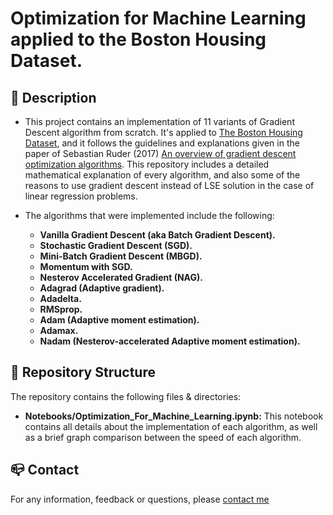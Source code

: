 # Optimization for Machine Learning applied to the Boston Housing Dataset.

## :monocle_face: Description
- This project contains an implementation of 11 variants of Gradient Descent algorithm from scratch. It's applied to [The Boston Housing Dataset](https://www.cs.toronto.edu/~delve/data/boston/bostonDetail.html), and
it follows the guidelines and explanations given in the paper of Sebastian Ruder (2017) [An overview of gradient descent optimization algorithms](https://arxiv.org/pdf/1609.04747.pdf).
This repository includes a detailed mathematical explanation of every algorithm, and also some of the reasons to 
use gradient descent instead of LSE solution in the case of linear regression problems.

- The algorithms that were implemented include the following:
  - **Vanilla Gradient Descent (aka Batch Gradient Descent).**
  - **Stochastic Gradient Descent (SGD).**
  - **Mini-Batch Gradient Descent (MBGD).**
  - **Momentum with SGD.**
  - **Nesterov Accelerated Gradient (NAG).**
  - **Adagrad (Adaptive gradient).**
  - **Adadelta.**
  - **RMSprop.**
  - **Adam (Adaptive moment estimation).**
  - **Adamax.**
  - **Nadam (Nesterov-accelerated Adaptive moment estimation).**

 
## :rocket: Repository Structure
The repository contains the following files & directories:
- **Notebooks/Optimization_For_Machine_Learning.ipynb:** This notebook contains all details about the implementation of each algorithm, as well as a brief graph comparison
between the speed of each algorithm.


## :mailbox_closed: Contact
For any information, feedback or questions, please [contact me][anas-email]










[anas-email]: mailto:ahouzi2000@hotmail.fr